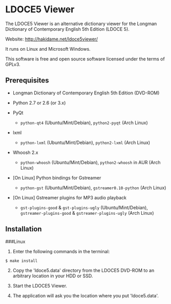 LDOCE5 Viewer
=============

The LDOCE5 Viewer is an alternative dictionary viewer for the Longman Dictionary of Contemporary English 5th Edition (LDOCE 5).

Website: http://hakidame.net/ldoce5viewer/

It runs on Linux and Microsoft Windows.

This software is free and open source software licensed under the terms of GPLv3.


Prerequisites
-------------

* Longman Dictionary of Contemporary English 5th Edition (DVD-ROM)

* Python 2.7 or 2.6 (or 3.x)

* PyQt

    - `python-qt4` (Ubuntu/Mint/Debian), `python2-pyqt` (Arch Linux)

* lxml

    - `python-lxml` (Ubuntu/Mint/Debian), `python2-lxml` (Arch Linux)

* Whoosh 2.x

    - `python-whoosh` (Ubuntu/Mint/Debian), `python2-whoosh` in AUR (Arch Linux)

* [On Linux] Python bindings for Gstreamer

    - `python-gst` (Ubuntu/Mint/Debian), `gstreamer0.10-python` (Arch Linux)

* [On Linux] Gstreamer plugins for MP3 audio playback

    - `gst-plugins-good` & `gst-plugins-ugly` (Ubuntu/Mint/Debian), `gstreamer-plugins-good` & `gstreamer-plugins-ugly` (Arch Linux)


Installation
------------

###Linux

1. Enter the following commands in the terminal:

```bash
$ make install
```

2. Copy the 'ldoce5.data' directory from the LDOCE5 DVD-ROM to an arbitrary location in your HDD or SSD.

3. Start the LDOCE5 Viewer.

4. The application will ask you the location where you put 'ldoce5.data'.

